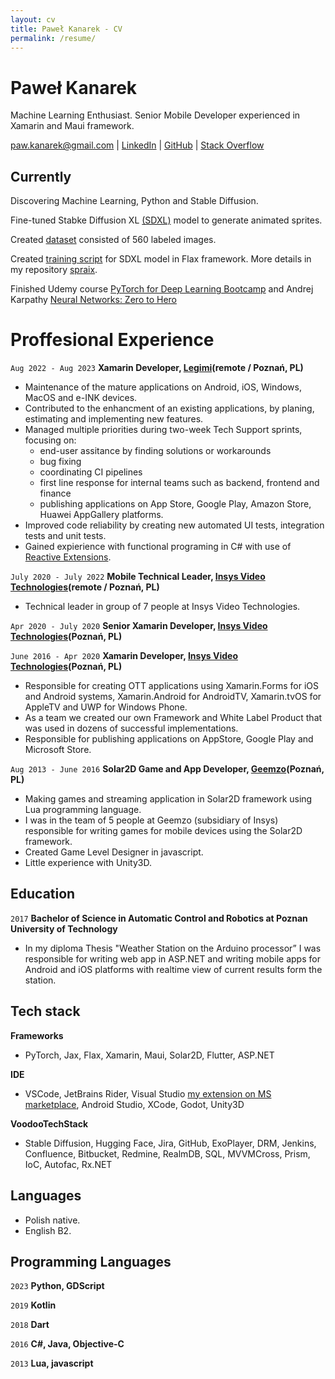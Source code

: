```yaml
---
layout: cv
title: Paweł Kanarek - CV
permalink: /resume/
---
```


# Paweł Kanarek

Machine Learning Enthusiast. Senior Mobile Developer experienced in Xamarin and Maui framework.

<div id="webaddress">
<a href="paw.kanarek@gmail.com">paw.kanarek@gmail.com</a>
| <a href="https://www.linkedin.com/in/pawel-kanarek/">LinkedIn</a>
| <a href="https://github.com/PawKanarek">GitHub</a>
| <a href="https://stackoverflow.com/users/6134430/pawe%c5%82-kanarek">Stack Overflow</a>
</div>

## Currently 

Discovering Machine Learning, Python and Stable Diffusion.

Fine-tuned Stabke Diffusion XL [(SDXL)](https://huggingface.co/pawkanarek/spraix_sdxl_best_96_32) model to generate animated sprites. 

Created [dataset](https://huggingface.co/datasets/pawkanarek/spraix_1024) consisted of 560 labeled images. 

Created [training script](https://github.com/PawKanarek/spraix/blob/48d8c209a359622e6db56e6d555667ac466dc952/train_text_to_image_flax_sdxl.py) for SDXL model in Flax framework. More details in my repository [spraix](https://github.com/PawKanarek/spraix).

Finished Udemy course [PyTorch for Deep Learning Bootcamp](https://www.udemy.com/course/pytorch-for-deep-learning/) and Andrej Karpathy [Neural Networks: Zero to Hero](https://www.youtube.com/watch?v=VMj-3S1tku0&list=PLAqhIrjkxbuWI23v9cThsA9GvCAUhRvKZ)

# Proffesional Experience

`Aug 2022 - Aug 2023`
__Xamarin Developer, [Legimi](https://www.legimi.pl/)(remote / Poznań, PL)__

- Maintenance of the mature applications on Android, iOS, Windows, MacOS and e-INK devices.
- Contributed to the enhancment of an existing applications, by planing, estimating and implementing new features.
- Managed multiple priorities during two-week Tech Support sprints, focusing on:
    - end-user assitance by finding solutions or workarounds
    - bug fixing
    - coordinating CI pipelines
    - first line response for internal teams such as backend, frontend and finance
    - publishing applications on App Store, Google Play, Amazon Store, Huawei AppGallery platforms.
- Improved code reliability by creating new automated UI tests, integration tests and unit tests.
- Gained expierience with functional programing in C# with use of [Reactive Extensions](https://github.com/dotnet/reactive).

`July 2020 - July 2022`
__Mobile Technical Leader, [Insys Video Technologies](https://insysvideotechnologies.com/)(remote / Poznań, PL)__

- Technical leader in group of 7 people at Insys Video Technologies.

`Apr 2020 - July 2020`
__Senior Xamarin Developer, [Insys Video Technologies](https://insysvideotechnologies.com/)(Poznań, PL)__

`June 2016 - Apr 2020`
__Xamarin Developer, [Insys Video Technologies](https://insysvideotechnologies.com/)(Poznań, PL)__

- Responsible for creating OTT applications using Xamarin.Forms for iOS and Android systems, Xamarin.Android for AndroidTV, Xamarin.tvOS for AppleTV and UWP for Windows Phone.
- As a team we created our own Framework and White Label Product that was used in dozens of successful implementations.
- Responsible for publishing applications on AppStore, Google Play and Microsoft Store.

`Aug 2013 - June 2016`
__Solar2D Game and App Developer, [Geemzo](https://twitter.com/geemzo)(Poznań, PL)__
- Making games and streaming application in Solar2D framework using Lua programming language.
- I was in the team of 5 people at Geemzo (subsidiary of Insys) responsible for writing games for mobile devices using the Solar2D framework.
- Created Game Level Designer in javascript.
- Little experience with Unity3D.

## Education 
`2017`
__Bachelor of Science in Automatic Control and Robotics at Poznan University of Technology__

- In my diploma Thesis "Weather Station on the Arduino processor” I was responsible for writing web app in ASP.NET and writing mobile apps for Android and iOS platforms with realtime view of current results form the station.

## Tech stack

__Frameworks__ 
- PyTorch, Jax, Flax, Xamarin, Maui, Solar2D, Flutter, ASP.NET

__IDE__
- VSCode, JetBrains Rider, Visual Studio [my extension on MS marketplace](https://marketplace.visualstudio.com/items?itemName=PawKanarek.v1), Android Studio, XCode, Godot, Unity3D

__VoodooTechStack__ 
- Stable Diffusion, Hugging Face, Jira, GitHub, ExoPlayer, DRM, Jenkins, Confluence, Bitbucket, Redmine, RealmDB, SQL, MVVMCross, Prism, IoC, Autofac, Rx.NET

## Languages
- Polish native.
- English B2.

## Programming Languages 
`2023` 
__Python, GDScript__

`2019`
__Kotlin__

`2018`
__Dart__

`2016`
__C#, Java, Objective-C__

`2013`
__Lua, javascript__